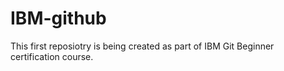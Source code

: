 # IBM-github

This first reposiotry is being created as part of IBM Git Beginner certification course. 
